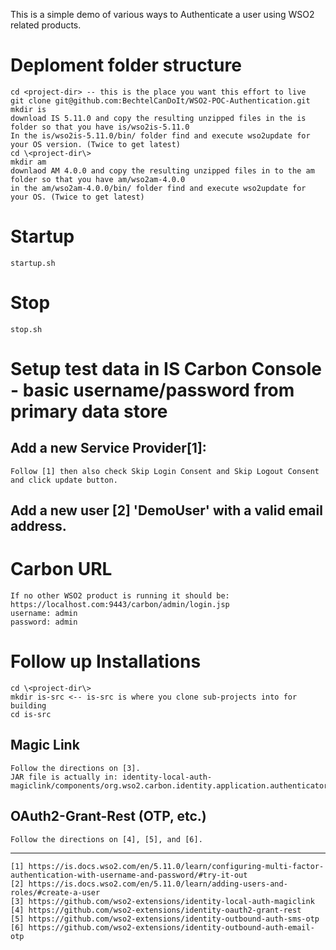 This is a simple demo of various ways to Authenticate a user using WSO2 related products.

# Deploment folder structure
```
cd <project-dir> -- this is the place you want this effort to live
git clone git@github.com:BechtelCanDoIt/WSO2-POC-Authentication.git
mkdir is
download IS 5.11.0 and copy the resulting unzipped files in the is folder so that you have is/wso2is-5.11.0
In the is/wso2is-5.11.0/bin/ folder find and execute wso2update for your OS version. (Twice to get latest)
cd \<project-dir\>
mkdir am
downlaod AM 4.0.0 and copy the resulting unzipped files in to the am folder so that you have am/wso2am-4.0.0
in the am/wso2am-4.0.0/bin/ folder find and execute wso2update for your OS. (Twice to get latest)
```

# Startup
```
startup.sh
```

# Stop
```
stop.sh
```

# Setup test data in IS Carbon Console - basic username/password from primary data store
## Add a new Service Provider[1]: 
```
Follow [1] then also check Skip Login Consent and Skip Logout Consent and click update button.
```

## Add a new user [2] 'DemoUser' with a valid email address.

# Carbon URL
```
If no other WSO2 product is running it should be: https://localhost.com:9443/carbon/admin/login.jsp
username: admin
password: admin
```

# Follow up Installations
```
cd \<project-dir\>
mkdir is-src <-- is-src is where you clone sub-projects into for building
cd is-src
```

## Magic Link 
```
Follow the directions on [3].
JAR file is actually in: identity-local-auth-magiclink/components/org.wso2.carbon.identity.application.authenticator.magiclink/target
```
## OAuth2-Grant-Rest (OTP, etc.)
```
Follow the directions on [4], [5], and [6].
```

---
```
[1] https://is.docs.wso2.com/en/5.11.0/learn/configuring-multi-factor-authentication-with-username-and-password/#try-it-out 
[2] https://is.docs.wso2.com/en/5.11.0/learn/adding-users-and-roles/#create-a-user
[3] https://github.com/wso2-extensions/identity-local-auth-magiclink
[4] https://github.com/wso2-extensions/identity-oauth2-grant-rest
[5] https://github.com/wso2-extensions/identity-outbound-auth-sms-otp
[6] https://github.com/wso2-extensions/identity-outbound-auth-email-otp
```